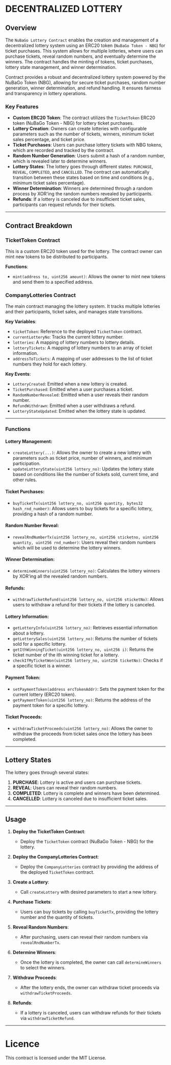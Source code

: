 # DECENTRALIZED LOTTERY

## Overview

The `NuBaGo Lottery Contract` enables the creation and management of a decentralized lottery system using an ERC20 token (`NuBaGo Token - NBG`) for ticket purchases. This system allows for multiple lotteries, where users can purchase tickets, reveal random numbers, and eventually determine the winners. The contract handles the minting of tokens, ticket purchases, lottery state management, and winner determination.

Contract provides a robust and decentralized lottery system powered by the NuBaGo Token (NBG), allowing for secure ticket purchases, random number generation, winner determination, and refund handling. It ensures fairness and transparency in lottery operations.

### Key Features
- **Custom ERC20 Token**: The contract utilizes the `TicketToken` ERC20 token (NuBaGo Token - NBG) for lottery ticket purchases.
- **Lottery Creation**: Owners can create lotteries with configurable parameters such as the number of tickets, winners, minimum ticket sales percentage, and ticket price.
- **Ticket Purchases**: Users can purchase lottery tickets with NBG tokens, which are recorded and tracked by the contract.
- **Random Number Generation**: Users submit a hash of a random number, which is revealed later to determine winners.
- **Lottery States**: The lottery goes through different states: `PURCHASE`, `REVEAL`, `COMPLETED`, and `CANCELLED`. The contract can automatically transition between these states based on time and conditions (e.g., minimum ticket sales percentage).
- **Winner Determination**: Winners are determined through a random process by XOR'ing the random numbers revealed by participants.
- **Refunds**: If a lottery is canceled due to insufficient ticket sales, participants can request refunds for their tickets.

---

## Contract Breakdown

### TicketToken Contract
This is a custom ERC20 token used for the lottery. The contract owner can mint new tokens to be distributed to participants.

**Functions**:
- `mint(address to, uint256 amount)`: Allows the owner to mint new tokens and send them to a specified address.

### CompanyLotteries Contract
The main contract managing the lottery system. It tracks multiple lotteries and their participants, ticket sales, and manages state transitions.

**Key Variables**:
- `ticketToken`: Reference to the deployed `TicketToken` contract.
- `currentLotteryNo`: Tracks the current lottery number.
- `lotteries`: A mapping of lottery numbers to lottery details.
- `lotteryTickets`: A mapping of lottery numbers to an array of ticket information.
- `addressToTickets`: A mapping of user addresses to the list of ticket numbers they hold for each lottery.

**Key Events**:
- `LotteryCreated`: Emitted when a new lottery is created.
- `TicketPurchased`: Emitted when a user purchases a ticket.
- `RandomNumberRevealed`: Emitted when a user reveals their random number.
- `RefundWithdrawn`: Emitted when a user withdraws a refund.
- `LotteryStateUpdated`: Emitted when the lottery state is updated.

---

### Functions

#### Lottery Management:
- `createLottery(...)`: Allows the owner to create a new lottery with parameters such as ticket price, number of winners, and minimum participation.
- `updateLotteryState(uint256 lottery_no)`: Updates the lottery state based on conditions like the number of tickets sold, current time, and other rules.
  
#### Ticket Purchases:
- `buyTicketTx(uint256 lottery_no, uint256 quantity, bytes32 hash_rnd_number)`: Allows users to buy tickets for a specific lottery, providing a hash of a random number.
  
#### Random Number Reveal:
- `revealRndNumberTx(uint256 lottery_no, uint256 sticketno, uint256 quantity, uint256 rnd_number)`: Users reveal their random numbers which will be used to determine the lottery winners.

#### Winner Determination:
- `determineWinners(uint256 lottery_no)`: Calculates the lottery winners by XOR'ing all the revealed random numbers.

#### Refunds:
- `withdrawTicketRefund(uint256 lottery_no, uint256 sticketNo)`: Allows users to withdraw a refund for their tickets if the lottery is canceled.

#### Lottery Information:
- `getLotteryInfo(uint256 lottery_no)`: Retrieves essential information about a lottery.
- `getLotterySales(uint256 lottery_no)`: Returns the number of tickets sold for a specific lottery.
- `getIthWinningTicket(uint256 lottery_no, uint256 i)`: Returns the ticket number of the ith winning ticket for a lottery.
- `checkIfMyTicketWon(uint256 lottery_no, uint256 ticketNo)`: Checks if a specific ticket is a winner.
  
#### Payment Token:
- `setPaymentToken(address ercTokenAddr)`: Sets the payment token for the current lottery (ERC20 token).
- `getPaymentToken(uint256 lottery_no)`: Returns the address of the payment token for a specific lottery.

#### Ticket Proceeds:
- `withdrawTicketProceeds(uint256 lottery_no)`: Allows the owner to withdraw the proceeds from ticket sales once the lottery has been completed.

---

## Lottery States
The lottery goes through several states:
1. **PURCHASE**: Lottery is active and users can purchase tickets.
2. **REVEAL**: Users can reveal their random numbers.
3. **COMPLETED**: Lottery is complete and winners have been determined.
4. **CANCELLED**: Lottery is canceled due to insufficient ticket sales.

---

## Usage

1. **Deploy the TicketToken Contract**:
   - Deploy the `TicketToken` contract (NuBaGo Token - NBG) for the lottery.

2. **Deploy the CompanyLotteries Contract**:
   - Deploy the `CompanyLotteries` contract by providing the address of the deployed `TicketToken` contract.

3. **Create a Lottery**:
   - Call `createLottery` with desired parameters to start a new lottery.

4. **Purchase Tickets**:
   - Users can buy tickets by calling `buyTicketTx`, providing the lottery number and the quantity of tickets.

5. **Reveal Random Numbers**:
   - After purchasing, users can reveal their random numbers via `revealRndNumberTx`.

6. **Determine Winners**:
   - Once the lottery is completed, the owner can call `determineWinners` to select the winners.

7. **Withdraw Proceeds**:
   - After the lottery ends, the owner can withdraw ticket proceeds via `withdrawTicketProceeds`.

8. **Refunds**:
   - If a lottery is canceled, users can withdraw refunds for their tickets via `withdrawTicketRefund`.

---

# Licence
This contract is licensed under the MIT License.
